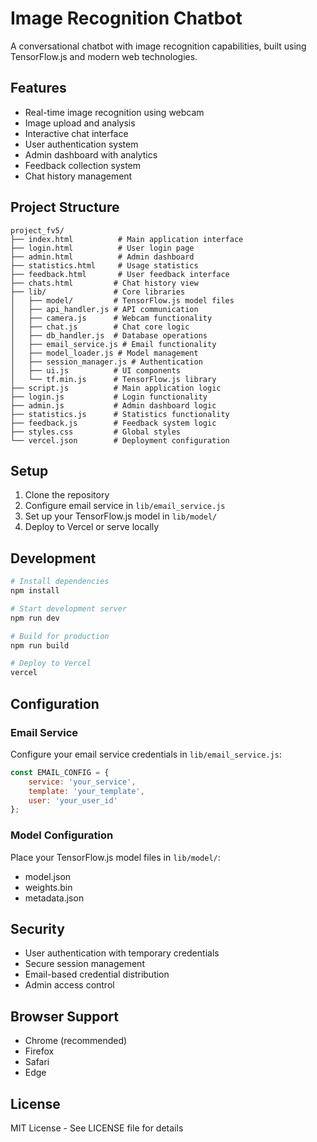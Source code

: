 # Image Recognition Chatbot

A conversational chatbot with image recognition capabilities, built using TensorFlow.js and modern web technologies.

## Features

- Real-time image recognition using webcam
- Image upload and analysis
- Interactive chat interface
- User authentication system
- Admin dashboard with analytics
- Feedback collection system
- Chat history management

## Project Structure

```
project_fv5/
├── index.html          # Main application interface
├── login.html          # User login page
├── admin.html          # Admin dashboard
├── statistics.html     # Usage statistics
├── feedback.html       # User feedback interface
├── chats.html         # Chat history view
├── lib/               # Core libraries
│   ├── model/         # TensorFlow.js model files
│   ├── api_handler.js # API communication
│   ├── camera.js      # Webcam functionality
│   ├── chat.js        # Chat core logic
│   ├── db_handler.js  # Database operations
│   ├── email_service.js # Email functionality
│   ├── model_loader.js # Model management
│   ├── session_manager.js # Authentication
│   ├── ui.js          # UI components
│   └── tf.min.js      # TensorFlow.js library
├── script.js          # Main application logic
├── login.js           # Login functionality
├── admin.js           # Admin dashboard logic
├── statistics.js      # Statistics functionality
├── feedback.js        # Feedback system logic
├── styles.css         # Global styles
└── vercel.json        # Deployment configuration
```

## Setup

1. Clone the repository
2. Configure email service in `lib/email_service.js`
3. Set up your TensorFlow.js model in `lib/model/`
4. Deploy to Vercel or serve locally

## Development

```bash
# Install dependencies
npm install

# Start development server
npm run dev

# Build for production
npm run build

# Deploy to Vercel
vercel
```

## Configuration

### Email Service
Configure your email service credentials in `lib/email_service.js`:
```javascript
const EMAIL_CONFIG = {
    service: 'your_service',
    template: 'your_template',
    user: 'your_user_id'
};
```

### Model Configuration
Place your TensorFlow.js model files in `lib/model/`:
- model.json
- weights.bin
- metadata.json

## Security

- User authentication with temporary credentials
- Secure session management
- Email-based credential distribution
- Admin access control

## Browser Support

- Chrome (recommended)
- Firefox
- Safari
- Edge

## License

MIT License - See LICENSE file for details